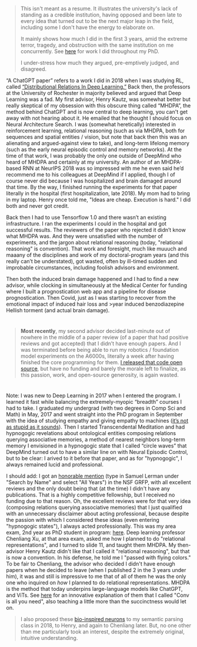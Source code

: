 > This isn't meant as a resume. It illustrates the university's lack of standing as a credible institution, having opposed and been late to every idea that turned out to be the next major leap in the field, including some I don't have the energy to elaborate on.
>
> It mainly shows how much I did in the first 3 years, amid the extreme terror, tragedy, and obstruction with the same institution on me concurrently. See [here](https://github.com/slerman12/BrokenWisdoms/blob/main/6-Indebted.md) for work I did throughout my PhD.
> 
> I under-stress how much they argued, pre-emptively judged, and disagreed.

“A ChatGPT paper” refers to a work I did in 2018 when I was studying RL, called [“Distributional Relations In Deep Learning.”](https://www.overleaf.com/read/qgmmzgsrctmg#6cd1b9) Back then, the professors at the University of Rochester in majority believed and argued that Deep Learning was a fad. My first advisor, Henry Kautz, was somewhat better but really skeptical of my obsession with this obscure thing called “MHDPA”, the method behind ChatGPT and is now central to deep learning, you can't get away with not hearing about it. He emailed that he thought I should focus on Neural Architecture Search. I was (somewhat heretically) interested in reinforcement learning, relational reasoning (such as via MHDPA, both for sequences and spatial entities / vision, but note that back then this was an alienating and argued-against view to take), and long-term lifelong memory (such as the early neural episodic control and memory networks). At the time of that work, I was probably the only one outside of DeepMind who heard of MHDPA and certainly at my university. An author of an MHDPA-based RNN at NeurIPS 2018 was so impressed with me he even said he’d recommend me to his colleagues at DeepMind if I applied, though I of course never did because I was hospitalized and brain damaged around that time. By the way, I finished running the experiments for that paper literally in the hospital (first hospitalization, late 2018). My mom had to bring in my laptop. Henry once told me, "Ideas are cheap. Execution is hard." I did both and never got credit.
 
Back then I had to use Tensorflow 1.0 and there wasn’t an existing infrastructure. I ran the experiments I could in the hospital and got successful results. The reviewers of the paper who rejected it didn’t know what MHDPA was. And they were unsatisfied with the number of experiments, and the jargon about relational reasoning (today, "relational reasoning" is convention). That work and foresight, much like muuuch and maaany of the disciplines and work of my doctoral-program years (and this really can’t be understated), got wasted, often by ill-timed sudden and improbable circumstances, including foolish advisors and environment. 

Then both the induced brain damage happened and I had to find a new advisor, while clocking in simultaneously at the Medical Center for funding where I built a prognostication web app and a pipeline for disease prognostication. Then Covid, just as I was starting to recover from the emotional impact of induced hair loss and >year induced benzodiazepine Hellish torment (and actual brain damage).

#

> **Most recently**, my second advisor decided last-minute out of nowhere in the middle of a paper review (of a paper that had positive reviews and got accepted) that I didn’t have enough papers. And I was terminated before being able to run my robotics / foundation model experiments on the A6000s, literally a week after having finished the core programming for them. [I released that code open source](https://github.com/AGI-init/tributaries/blob/main/Examples/Sweeps/Bittle.py), but have no funding and barely the morale left to finalize, as this passion, work, and open-source generosity, is again wasted.

#

Note: I was new to Deep Learning in 2017 when I entered the program. I learned it fast while balancing the extremely-myopic “breadth” courses I had to take. I graduated my undergrad (with two degrees in Comp Sci and Math) in May, 2017 and went straight into the PhD program in September with the idea of studying empathy and giving empathy to machines ([it’s not as stupid as it sounds](https://github.com/slerman12/PersonalWebpage/blob/master/IRTG%20Project%20Proposal.pdf)). Then I started Transcendental Meditation and had hypnogogic revelations about ontological entities composing relations querying associative memories, a method of nearest neighbors long-term memory I envisioned in a hypnogogic state that I called “circle waves” that DeepMind turned out to have a similar line on with Neural Episodic Control, but to be clear: I arived to it before that paper, and as for "hypnogogic", I always remained lucid and professional.

I should add: I got an [honorable mention](https://www.research.gov/grfp/AwardeeList.do?method=loadAwardeeList) (type in Samuel Lerman under "Search by Name" and select "All Years") in the NSF GRFP, with all excellent reviews and the only doubt being that (at the time) I didn't have any publications. That is a highly competitive fellowship, but I received no funding due to that reason. Oh, the excellent reviews were for that very idea (composing relations querying associative memories) that I just qualified with an unnecessary disclaimer about acting professional, because despite the passion with which I considered these ideas (even entering "hypnogogic states"), I always acted professionally. This was my area exam, 2nd year as PhD student in program: [here](https://docs.google.com/presentation/d/1LK0urIs8yu_e7HyZ-VQoDJUiGpPeTPEUgfhjK5Kw_7w/edit?usp=sharing). Deep learning professor Chenliang Xu, at that area exam, asked me how I planned to do "relational representations", and I turned to slide 11, and taught them MHDPA. My then-advisor Henry Kautz didn't like that I called it "relational reasoning", but that is now a convention. In his defense, he told me I "passed with flying colors." To be fair to Chenliang, the advisor who decided I didn't have enough papers when he decided to leave (when I published 2 in the 3 years under him), it was and still is impressive to me that of all of them he was the only one who inquired on *how* I planned to do relational representations. MHDPA is the method that today underpins large-language models like ChatGPT, and ViTs. See [here](https://github.com/slerman12/BrokenWisdoms/blob/Ancillary/Conv-is-all-you-need.md) for an innovative explanation of them that I called "Conv is all you need", also teaching a little more than the succinctness would let on.

> I also proposed these [bio-inspired neurons]( https://drive.google.com/file/d/1i5hS2iDVuo24PnGicvn5dIZYXUzDfPAl/view?usp=share_link) to my semantic parsing class in 2018, to Henry, and again to Chenliang later. But, no one other than me particularly took an interest, despite the extremely original, intuitive understanding.
